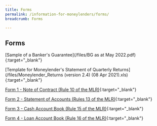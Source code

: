 ```yaml
---
title: Forms
permalink: /information-for-moneylenders/forms/
breadcrumb: Forms

---
```



Forms
---
[Sample of a Banker's Guarantee](/files/BG as at May 2022.pdf){:target="_blank"} 

[Template for Moneylender's Statement of Quarterly Returns](/files/Moneylender_Returns (version 2.4) (08 Apr 2021).xls){:target="_blank"}

[Form 1 - Note of Contract (Rule 10 of the MLR)](/files/Form1-NoteofContract(Rule10oftheMLR).pdf){:target="_blank"} 

[Form 2 - Statement of Accounts (Rules 13 of the MLR)](/files/Form2-StatementofAccounts(Rule13oftheMLR).xlsx){:target="_blank"} 

[Form 3 - Cash Account Book (Rule 15 of the MLR)](/files/Form3-CashAccountBook(Rule15oftheMLR).docx){:target="_blank"} 

[Form 4 - Loan Account Book (Rule 16 of the MLR)](/files/Form4-LoanAccountBook(Rule16oftheMLR).docx){:target="_blank"}
